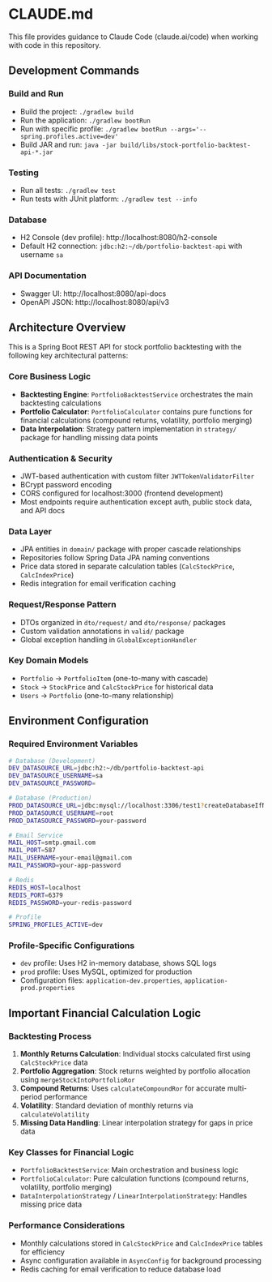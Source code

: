# CLAUDE.md

This file provides guidance to Claude Code (claude.ai/code) when working with code in this repository.

## Development Commands

### Build and Run
- Build the project: `./gradlew build`
- Run the application: `./gradlew bootRun`
- Run with specific profile: `./gradlew bootRun --args='--spring.profiles.active=dev'`
- Build JAR and run: `java -jar build/libs/stock-portfolio-backtest-api-*.jar`

### Testing
- Run all tests: `./gradlew test`
- Run tests with JUnit platform: `./gradlew test --info`

### Database
- H2 Console (dev profile): http://localhost:8080/h2-console
- Default H2 connection: `jdbc:h2:~/db/portfolio-backtest-api` with username `sa`

### API Documentation
- Swagger UI: http://localhost:8080/api-docs
- OpenAPI JSON: http://localhost:8080/api/v3

## Architecture Overview

This is a Spring Boot REST API for stock portfolio backtesting with the following key architectural patterns:

### Core Business Logic
- **Backtesting Engine**: `PortfolioBacktestService` orchestrates the main backtesting calculations
- **Portfolio Calculator**: `PortfolioCalculator` contains pure functions for financial calculations (compound returns, volatility, portfolio merging)
- **Data Interpolation**: Strategy pattern implementation in `strategy/` package for handling missing data points

### Authentication & Security
- JWT-based authentication with custom filter `JWTTokenValidatorFilter`
- BCrypt password encoding
- CORS configured for localhost:3000 (frontend development)
- Most endpoints require authentication except auth, public stock data, and API docs

### Data Layer
- JPA entities in `domain/` package with proper cascade relationships
- Repositories follow Spring Data JPA naming conventions
- Price data stored in separate calculation tables (`CalcStockPrice`, `CalcIndexPrice`)
- Redis integration for email verification caching

### Request/Response Pattern
- DTOs organized in `dto/request/` and `dto/response/` packages
- Custom validation annotations in `valid/` package
- Global exception handling in `GlobalExceptionHandler`

### Key Domain Models
- `Portfolio` -> `PortfolioItem` (one-to-many with cascade)
- `Stock` -> `StockPrice` and `CalcStockPrice` for historical data
- `Users` -> `Portfolio` (one-to-many relationship)

## Environment Configuration

### Required Environment Variables
```bash
# Database (Development)
DEV_DATASOURCE_URL=jdbc:h2:~/db/portfolio-backtest-api
DEV_DATASOURCE_USERNAME=sa
DEV_DATASOURCE_PASSWORD=

# Database (Production)  
PROD_DATASOURCE_URL=jdbc:mysql://localhost:3306/test1?createDatabaseIfNotExist=TRUE
PROD_DATASOURCE_USERNAME=root
PROD_DATASOURCE_PASSWORD=your-password

# Email Service
MAIL_HOST=smtp.gmail.com
MAIL_PORT=587
MAIL_USERNAME=your-email@gmail.com
MAIL_PASSWORD=your-app-password

# Redis
REDIS_HOST=localhost
REDIS_PORT=6379
REDIS_PASSWORD=your-redis-password

# Profile
SPRING_PROFILES_ACTIVE=dev
```

### Profile-Specific Configurations
- `dev` profile: Uses H2 in-memory database, shows SQL logs
- `prod` profile: Uses MySQL, optimized for production
- Configuration files: `application-dev.properties`, `application-prod.properties`

## Important Financial Calculation Logic

### Backtesting Process
1. **Monthly Returns Calculation**: Individual stocks calculated first using `CalcStockPrice` data
2. **Portfolio Aggregation**: Stock returns weighted by portfolio allocation using `mergeStockIntoPortfolioRor`  
3. **Compound Returns**: Uses `calculateCompoundRor` for accurate multi-period performance
4. **Volatility**: Standard deviation of monthly returns via `calculateVolatility`
5. **Missing Data Handling**: Linear interpolation strategy for gaps in price data

### Key Classes for Financial Logic
- `PortfolioBacktestService`: Main orchestration and business logic
- `PortfolioCalculator`: Pure calculation functions (compound returns, volatility, portfolio merging)
- `DataInterpolationStrategy` / `LinearInterpolationStrategy`: Handles missing price data

### Performance Considerations
- Monthly calculations stored in `CalcStockPrice` and `CalcIndexPrice` tables for efficiency
- Async configuration available in `AsyncConfig` for background processing
- Redis caching for email verification to reduce database load
